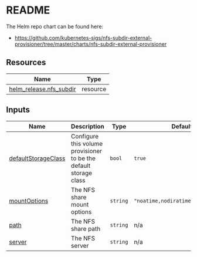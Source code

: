 # README
The Helm repo chart can be found here:
- <https://github.com/kubernetes-sigs/nfs-subdir-external-provisioner/tree/master/charts/nfs-subdir-external-provisioner>

<!-- BEGIN_TF_DOCS -->


## Resources

| Name | Type |
|------|------|
| [helm_release.nfs_subdir](https://registry.terraform.io/providers/hashicorp/helm/latest/docs/resources/release) | resource |

## Inputs

| Name | Description | Type | Default | Required |
|------|-------------|------|---------|:--------:|
| <a name="input_defaultStorageClass"></a> [defaultStorageClass](#input\_defaultStorageClass) | Configure this volume provisioner to be the default storage class | `bool` | `true` | no |
| <a name="input_mountOptions"></a> [mountOptions](#input\_mountOptions) | The NFS share mount options | `string` | `"noatime,nodiratime,nconnect=16"` | no |
| <a name="input_path"></a> [path](#input\_path) | The NFS share path | `string` | n/a | yes |
| <a name="input_server"></a> [server](#input\_server) | The NFS server | `string` | n/a | yes |
<!-- END_TF_DOCS -->

